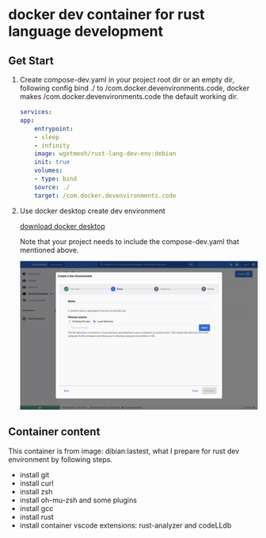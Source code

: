 # docker dev container for rust language development

## Get Start

1. Create compose-dev.yaml in your project root dir or an empty dir, following config bind ./ to /com.docker.devenvironments.code, docker  makes /com.docker.devenvironments.code the default working dir.

    ```yaml
    services:
    app:
        entrypoint:
        - sleep
        - infinity
        image: wgetmeoh/rust-lang-dev-env:debian
        init: true
        volumes:
        - type: bind
        source: ./
        target: /com.docker.devenvironments.code
    ```

2. Use docker desktop create dev environment

    [download docker desktop](https://www.docker.com/products/docker-desktop/)

    Note that your project needs to include the compose-dev.yaml that mentioned above.

    ![Alt text](image.png)

## Container content

This container is from image: dibian:lastest, what I prepare for rust dev environment by following steps.

* install git
* install curl
* install zsh
* install oh-mu-zsh and some plugins
* install gcc
* install rust
* install container vscode extensions: rust-analyzer and codeLLdb
